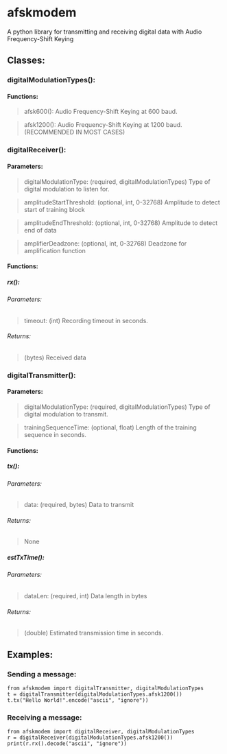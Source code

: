 # afskmodem
A python library for transmitting and receiving digital data with Audio Frequency-Shift Keying
## Classes:
### digitalModulationTypes():
#### Functions:
> afsk600(): Audio Frequency-Shift Keying at 600 baud. 

> afsk1200(): Audio Frequency-Shift Keying at 1200 baud. (RECOMMENDED IN MOST CASES)

### digitalReceiver():
#### Parameters:
> digitalModulationType: (required, digitalModulationTypes) Type of digital modulation to listen for.

> amplitudeStartThreshold: (optional, int, 0-32768) Amplitude to detect start of training block

> amplitudeEndThreshold: (optional, int, 0-32768) Amplitude to detect end of data

> amplifierDeadzone: (optional, int, 0-32768) Deadzone for amplification function

#### Functions:
##### rx():
###### Parameters:
> timeout: (int) Recording timeout in seconds.

###### Returns:
> (bytes) Received data

### digitalTransmitter():
#### Parameters:
> digitalModulationType: (required, digitalModulationTypes) Type of digital modulation to transmit.

> trainingSequenceTime: (optional, float) Length of the training sequence in seconds.

#### Functions:
##### tx():
###### Parameters:
> data: (required, bytes) Data to transmit
###### Returns:
> None

##### estTxTime():
###### Parameters:
> dataLen: (required, int) Data length in bytes

###### Returns:
> (double) Estimated transmission time in seconds.

## Examples:
### Sending a message:
```
from afskmodem import digitalTransmitter, digitalModulationTypes
t = digitalTransmitter(digitalModulationTypes.afsk1200())
t.tx("Hello World!".encode("ascii", "ignore"))
```
### Receiving a message:
```
from afskmodem import digitalReceiver, digitalModulationTypes
r = digitalReceiver(digitalModulationTypes.afsk1200())
print(r.rx().decode("ascii", "ignore"))
```
